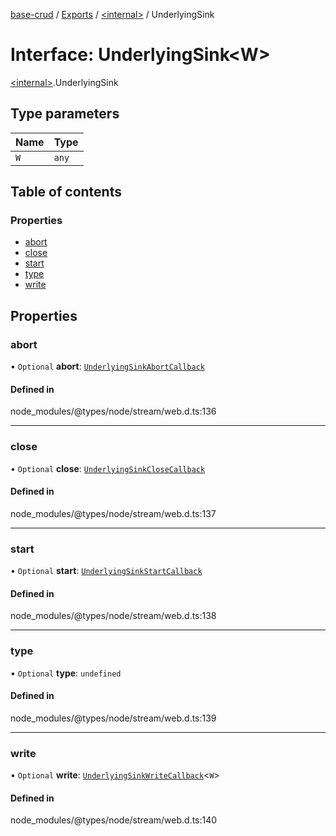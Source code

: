 [base-crud](../README.md) / [Exports](../modules.md) / [\<internal\>](../modules/internal_.md) / UnderlyingSink

# Interface: UnderlyingSink\<W\>

[\<internal\>](../modules/internal_.md).UnderlyingSink

## Type parameters

| Name | Type |
| :------ | :------ |
| `W` | `any` |

## Table of contents

### Properties

- [abort](internal_.UnderlyingSink.md#abort)
- [close](internal_.UnderlyingSink.md#close)
- [start](internal_.UnderlyingSink.md#start)
- [type](internal_.UnderlyingSink.md#type)
- [write](internal_.UnderlyingSink.md#write)

## Properties

### abort

• `Optional` **abort**: [`UnderlyingSinkAbortCallback`](internal_.UnderlyingSinkAbortCallback.md)

#### Defined in

node_modules/@types/node/stream/web.d.ts:136

___

### close

• `Optional` **close**: [`UnderlyingSinkCloseCallback`](internal_.UnderlyingSinkCloseCallback.md)

#### Defined in

node_modules/@types/node/stream/web.d.ts:137

___

### start

• `Optional` **start**: [`UnderlyingSinkStartCallback`](internal_.UnderlyingSinkStartCallback.md)

#### Defined in

node_modules/@types/node/stream/web.d.ts:138

___

### type

• `Optional` **type**: `undefined`

#### Defined in

node_modules/@types/node/stream/web.d.ts:139

___

### write

• `Optional` **write**: [`UnderlyingSinkWriteCallback`](internal_.UnderlyingSinkWriteCallback.md)\<`W`\>

#### Defined in

node_modules/@types/node/stream/web.d.ts:140
